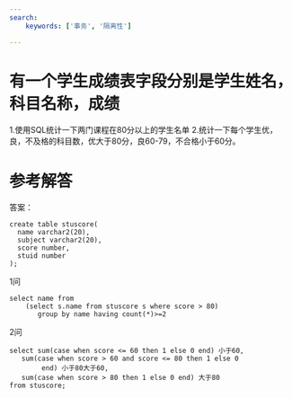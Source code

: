 ```yaml
---
search:
    keywords: ['事务', '隔离性']

---
```


# 有一个学生成绩表字段分别是学生姓名，科目名称，成绩
1.使用SQL统计一下两门课程在80分以上的学生名单
2.统计一下每个学生优，良，不及格的科目数，优大于80分，良60-79，不合格小于60分。

# 参考解答
答案：
``` 
create table stuscore(
  name varchar2(20),
  subject varchar2(20),
  score number,
  stuid number
);
``` 
1问
``` 
select name from 
    (select s.name from stuscore s where score > 80)   
       group by name having count(*)>=2
``` 
2问
``` 
select sum(case when score <= 60 then 1 else 0 end) 小于60,
   sum(case when score > 60 and score <= 80 then 1 else 0          
        end) 小于80大于60,
   sum(case when score > 80 then 1 else 0 end) 大于80
from stuscore;
``` 








